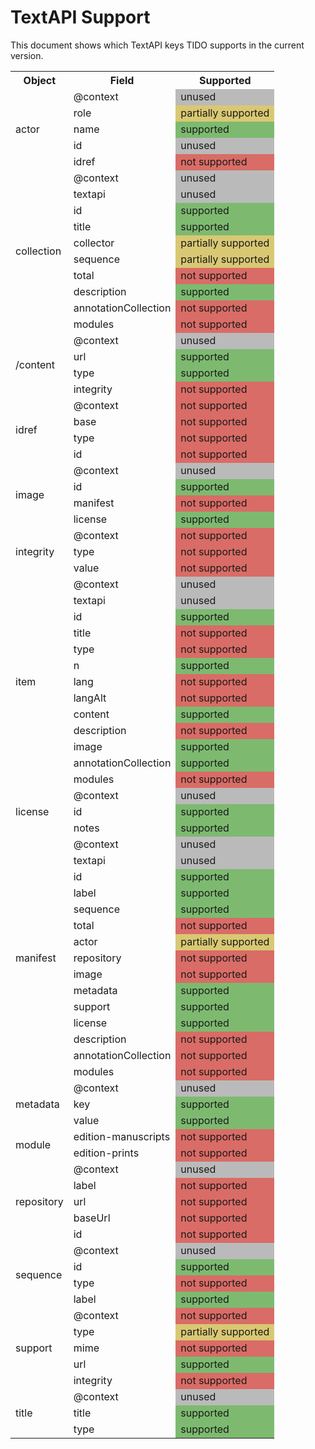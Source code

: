 # TextAPI Support

  This document shows which TextAPI keys TIDO supports in the current version.

  <table><tr><th>Object</th><th>Field</th><th>Supported</th></tr><tr><td rowspan="5">actor</td><td>@context</td><td style="background:#bababa">unused</td></tr><tr><td>role</td><td style="background:#d9c873">partially supported</td></tr><tr><td>name</td><td style="background:#7dba70">supported</td></tr><tr><td>id</td><td style="background:#bababa">unused</td></tr><tr><td>idref</td><td style="background:#d96c66">not supported</td></tr><tr><td rowspan="10">collection</td><td>@context</td><td style="background:#bababa">unused</td></tr><tr><td>textapi</td><td style="background:#bababa">unused</td></tr><tr><td>id</td><td style="background:#7dba70">supported</td></tr><tr><td>title</td><td style="background:#7dba70">supported</td></tr><tr><td>collector</td><td style="background:#d9c873">partially supported</td></tr><tr><td>sequence</td><td style="background:#d9c873">partially supported</td></tr><tr><td>total</td><td style="background:#d96c66">not supported</td></tr><tr><td>description</td><td style="background:#7dba70">supported</td></tr><tr><td>annotationCollection</td><td style="background:#d96c66">not supported</td></tr><tr><td>modules</td><td style="background:#d96c66">not supported</td></tr><tr><td rowspan="4">/content</td><td>@context</td><td style="background:#bababa">unused</td></tr><tr><td>url</td><td style="background:#7dba70">supported</td></tr><tr><td>type</td><td style="background:#7dba70">supported</td></tr><tr><td>integrity</td><td style="background:#d96c66">not supported</td></tr><tr><td rowspan="4">idref</td><td>@context</td><td style="background:#d96c66">not supported</td></tr><tr><td>base</td><td style="background:#d96c66">not supported</td></tr><tr><td>type</td><td style="background:#d96c66">not supported</td></tr><tr><td>id</td><td style="background:#d96c66">not supported</td></tr><tr><td rowspan="4">image</td><td>@context</td><td style="background:#bababa">unused</td></tr><tr><td>id</td><td style="background:#7dba70">supported</td></tr><tr><td>manifest</td><td style="background:#d96c66">not supported</td></tr><tr><td>license</td><td style="background:#7dba70">supported</td></tr><tr><td rowspan="3">integrity</td><td>@context</td><td style="background:#d96c66">not supported</td></tr><tr><td>type</td><td style="background:#d96c66">not supported</td></tr><tr><td>value</td><td style="background:#d96c66">not supported</td></tr><tr><td rowspan="13">item</td><td>@context</td><td style="background:#bababa">unused</td></tr><tr><td>textapi</td><td style="background:#bababa">unused</td></tr><tr><td>id</td><td style="background:#7dba70">supported</td></tr><tr><td>title</td><td style="background:#d96c66">not supported</td></tr><tr><td>type</td><td style="background:#d96c66">not supported</td></tr><tr><td>n</td><td style="background:#7dba70">supported</td></tr><tr><td>lang</td><td style="background:#d96c66">not supported</td></tr><tr><td>langAlt</td><td style="background:#d96c66">not supported</td></tr><tr><td>content</td><td style="background:#7dba70">supported</td></tr><tr><td>description</td><td style="background:#d96c66">not supported</td></tr><tr><td>image</td><td style="background:#7dba70">supported</td></tr><tr><td>annotationCollection</td><td style="background:#7dba70">supported</td></tr><tr><td>modules</td><td style="background:#d96c66">not supported</td></tr><tr><td rowspan="3">license</td><td>@context</td><td style="background:#bababa">unused</td></tr><tr><td>id</td><td style="background:#7dba70">supported</td></tr><tr><td>notes</td><td style="background:#7dba70">supported</td></tr><tr><td rowspan="15">manifest</td><td>@context</td><td style="background:#bababa">unused</td></tr><tr><td>textapi</td><td style="background:#bababa">unused</td></tr><tr><td>id</td><td style="background:#7dba70">supported</td></tr><tr><td>label</td><td style="background:#7dba70">supported</td></tr><tr><td>sequence</td><td style="background:#7dba70">supported</td></tr><tr><td>total</td><td style="background:#d96c66">not supported</td></tr><tr><td>actor</td><td style="background:#d9c873">partially supported</td></tr><tr><td>repository</td><td style="background:#d96c66">not supported</td></tr><tr><td>image</td><td style="background:#d96c66">not supported</td></tr><tr><td>metadata</td><td style="background:#7dba70">supported</td></tr><tr><td>support</td><td style="background:#7dba70">supported</td></tr><tr><td>license</td><td style="background:#7dba70">supported</td></tr><tr><td>description</td><td style="background:#d96c66">not supported</td></tr><tr><td>annotationCollection</td><td style="background:#d96c66">not supported</td></tr><tr><td>modules</td><td style="background:#d96c66">not supported</td></tr><tr><td rowspan="3">metadata</td><td>@context</td><td style="background:#bababa">unused</td></tr><tr><td>key</td><td style="background:#7dba70">supported</td></tr><tr><td>value</td><td style="background:#7dba70">supported</td></tr><tr><td rowspan="2">module</td><td>edition-manuscripts</td><td style="background:#d96c66">not supported</td></tr><tr><td>edition-prints</td><td style="background:#d96c66">not supported</td></tr><tr><td rowspan="5">repository</td><td>@context</td><td style="background:#bababa">unused</td></tr><tr><td>label</td><td style="background:#d96c66">not supported</td></tr><tr><td>url</td><td style="background:#d96c66">not supported</td></tr><tr><td>baseUrl</td><td style="background:#d96c66">not supported</td></tr><tr><td>id</td><td style="background:#d96c66">not supported</td></tr><tr><td rowspan="4">sequence</td><td>@context</td><td style="background:#bababa">unused</td></tr><tr><td>id</td><td style="background:#7dba70">supported</td></tr><tr><td>type</td><td style="background:#d96c66">not supported</td></tr><tr><td>label</td><td style="background:#7dba70">supported</td></tr><tr><td rowspan="5">support</td><td>@context</td><td style="background:#d96c66">not supported</td></tr><tr><td>type</td><td style="background:#d9c873">partially supported</td></tr><tr><td>mime</td><td style="background:#d96c66">not supported</td></tr><tr><td>url</td><td style="background:#7dba70">supported</td></tr><tr><td>integrity</td><td style="background:#d96c66">not supported</td></tr><tr><td rowspan="3">title</td><td>@context</td><td style="background:#bababa">unused</td></tr><tr><td>title</td><td style="background:#7dba70">supported</td></tr><tr><td>type</td><td style="background:#7dba70">supported</td></tr></table>